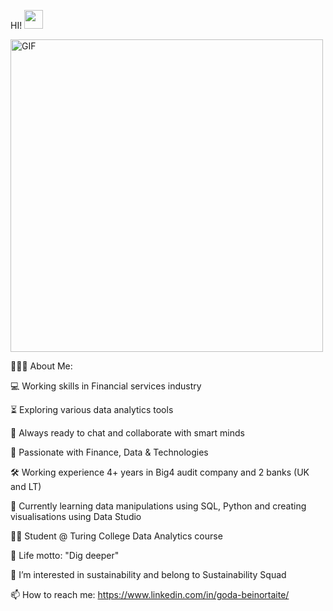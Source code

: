 HI! <img src="https://user-images.githubusercontent.com/42378118/110234147-e3259600-7f4e-11eb-95be-0c4047144dea.gif" width="30"><br>

<img src="https://giphy.com/gifs/Giflytics-JWuBH9rCO2uZuHBFpm" alt="GIF" width="500">

👨🏻‍💻 About Me:


💻 Working skills in Financial services industry

⏳ Exploring various data analytics tools

🚀 Always ready to chat and collaborate with smart minds

💓 Passionate with Finance, Data & Technologies

🛠️ Working experience 4+ years in Big4 audit company and 2 banks (UK and LT)

🌱 Currently learning data manipulations using SQL, Python and creating visualisations using Data Studio

🧑‍💻 Student @ Turing College Data Analytics course

🎯 Life motto: "Dig deeper"

👀 I’m interested in sustainability and belong to Sustainability Squad

📫 How to reach me: https://www.linkedin.com/in/goda-beinortaite/


<!---
godabei/godabei is a ✨ special ✨ repository because its `README.md` (this file) appears on your GitHub profile.
You can click the Preview link to take a look at your changes.
--->
